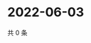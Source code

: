 # 2022-06-03

共 0 条

<!-- BEGIN WEIBO -->
<!-- 最后更新时间 Fri Jun 03 2022 04:17:30 GMT+0800 (China Standard Time) -->

<!-- END WEIBO -->
